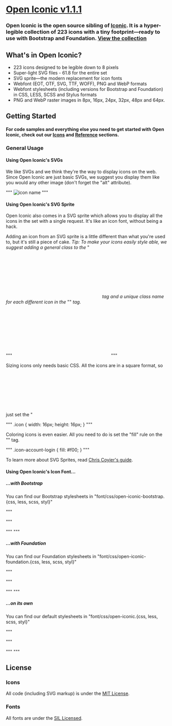 [Open Iconic v1.1.1](http://useiconic.com/open)
===========

### Open Iconic is the open source sibling of [Iconic](http://useiconic.com). It is a hyper-legible collection of 223 icons with a tiny footprint&mdash;ready to use with Bootstrap and Foundation. [View the collection](http://useiconic.com/open#icons)



## What's in Open Iconic?

* 223 icons designed to be legible down to 8 pixels
* Super-light SVG files - 61.8 for the entire set 
* SVG sprite&mdash;the modern replacement for icon fonts
* Webfont (EOT, OTF, SVG, TTF, WOFF), PNG and WebP formats
* Webfont stylesheets (including versions for Bootstrap and Foundation) in CSS, LESS, SCSS and Stylus formats
* PNG and WebP raster images in 8px, 16px, 24px, 32px, 48px and 64px.


## Getting Started

#### For code samples and everything else you need to get started with Open Iconic, check out our [Icons](http://useiconic.com/open#icons) and [Reference](http://useiconic.com/open#reference) sections.

### General Usage

#### Using Open Iconic's SVGs

We like SVGs and we think they're the way to display icons on the web. Since Open Iconic are just basic SVGs, we suggest you display them like you would any other image (don't forget the "alt" attribute).

"""
<img src="/open-iconic/svg/icon-name.svg" alt="icon name">
"""

#### Using Open Iconic's SVG Sprite

Open Iconic also comes in a SVG sprite which allows you to display all the icons in the set with a single request. It's like an icon font, without being a hack.

Adding an icon from an SVG sprite is a little different than what you're used to, but it's still a piece of cake. *Tip: To make your icons easily style able, we suggest adding a general class to the* "<svg>" *tag and a unique class name for each different icon in the* "<use>" *tag.*  

"""
<svg class="icon">
  <use xlink:href="open-iconic.svg#account-login" class="icon-account-login"></use>
</svg>
"""

Sizing icons only needs basic CSS. All the icons are in a square format, so just set the "<svg>" tag with equal width and height dimensions.

"""
.icon {
  width: 16px;
  height: 16px;
}
"""

Coloring icons is even easier. All you need to do is set the "fill" rule on the "<use>" tag.

"""
.icon-account-login {
  fill: #f00;
}
"""

To learn more about SVG Sprites, read [Chris Coyier's guide](http://css-tricks.com/svg-sprites-use-better-icon-fonts/).

#### Using Open Iconic's Icon Font...


##### …with Bootstrap

You can find our Bootstrap stylesheets in "font/css/open-iconic-bootstrap.{css, less, scss, styl}"


"""
<link href="/open-iconic/font/css/open-iconic-bootstrap.css" rel="stylesheet">
"""


"""
<span class="oi oi-icon-name" title="icon name" aria-hidden="true"></span>
"""

##### …with Foundation

You can find our Foundation stylesheets in "font/css/open-iconic-foundation.{css, less, scss, styl}"

"""
<link href="/open-iconic/font/css/open-iconic-foundation.css" rel="stylesheet">
"""


"""
<span class="fi-icon-name" title="icon name" aria-hidden="true"></span>
"""

##### …on its own

You can find our default stylesheets in "font/css/open-iconic.{css, less, scss, styl}"

"""
<link href="/open-iconic/font/css/open-iconic.css" rel="stylesheet">
"""

"""
<span class="oi" data-glyph="icon-name" title="icon name" aria-hidden="true"></span>
"""


## License

### Icons

All code (including SVG markup) is under the [MIT License](http://opensource.org/licenses/MIT).

### Fonts

All fonts are under the [SIL Licensed](http://scripts.sil.org/cms/scripts/page.php?item_id=OFL_web).
